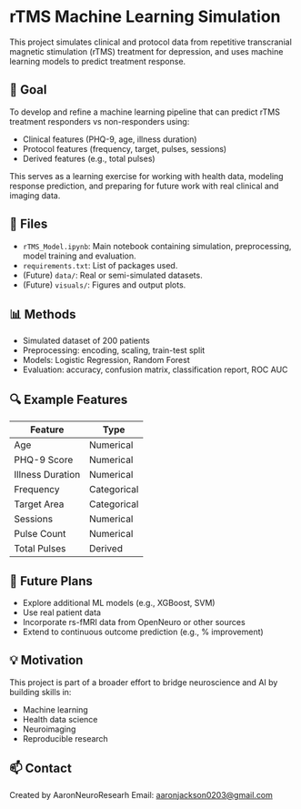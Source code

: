 # rTMS Machine Learning Simulation

This project simulates clinical and protocol data from repetitive transcranial magnetic stimulation (rTMS) treatment for depression, and uses machine learning models to predict treatment response.

## 🧪 Goal

To develop and refine a machine learning pipeline that can predict rTMS treatment responders vs non-responders using:
- Clinical features (PHQ-9, age, illness duration)
- Protocol features (frequency, target, pulses, sessions)
- Derived features (e.g., total pulses)

This serves as a learning exercise for working with health data, modeling response prediction, and preparing for future work with real clinical and imaging data.

## 📁 Files

- `rTMS_Model.ipynb`: Main notebook containing simulation, preprocessing, model training and evaluation.
- `requirements.txt`: List of packages used.
- (Future) `data/`: Real or semi-simulated datasets.
- (Future) `visuals/`: Figures and output plots.

## 📊 Methods

- Simulated dataset of 200 patients
- Preprocessing: encoding, scaling, train-test split
- Models: Logistic Regression, Random Forest
- Evaluation: accuracy, confusion matrix, classification report, ROC AUC

## 🔍 Example Features

| Feature            | Type         |
|--------------------|--------------|
| Age                | Numerical    |
| PHQ-9 Score        | Numerical    |
| Illness Duration   | Numerical    |
| Frequency          | Categorical  |
| Target Area        | Categorical  |
| Sessions           | Numerical    |
| Pulse Count        | Numerical    |
| Total Pulses       | Derived      |

## 🚧 Future Plans

- Explore additional ML models (e.g., XGBoost, SVM)
- Use real patient data
- Incorporate rs-fMRI data from OpenNeuro or other sources
- Extend to continuous outcome prediction (e.g., % improvement)

## 💡 Motivation

This project is part of a broader effort to bridge neuroscience and AI by building skills in:
- Machine learning
- Health data science
- Neuroimaging
- Reproducible research

## 📫 Contact

Created by AaronNeuroResearh
Email: aaronjackson0203@gmail.com
